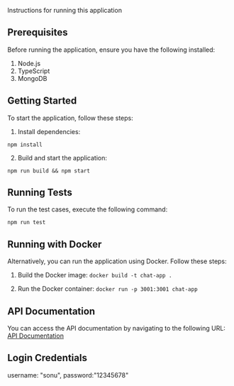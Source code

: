  Instructions for running this application

## Prerequisites
Before running the application, ensure you have the following installed:
1. Node.js
2. TypeScript
3. MongoDB

## Getting Started
To start the application, follow these steps:

1. Install dependencies:

`npm install`

2. Build and start the application:

`npm run build && npm start`


## Running Tests
To run the test cases, execute the following command:

`npm run test`


## Running with Docker
Alternatively, you can run the application using Docker. Follow these steps:

1. Build the Docker image:
`docker build -t chat-app .`


2. Run the Docker container:
`docker run -p 3001:3001 chat-app`


## API Documentation
You can access the API documentation by navigating to the following URL:
[API Documentation](http://localhost:3001/api-docs/)


## Login Credentials

username: "sonu", 
password:"12345678"
